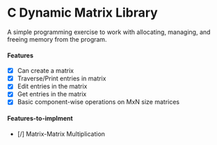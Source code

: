 # C Dynamic Matrix Library

A simple programming exercise to work with allocating, managing, and freeing memory from the program.

#### Features
- [x] Can create a matrix
- [x] Traverse/Print entries in matrix
- [x] Edit entries in the matrix
- [x] Get entries in the matrix
- [x] Basic component-wise operations on MxN size matrices

#### Features-to-implment
- [/] Matrix-Matrix Multiplication
